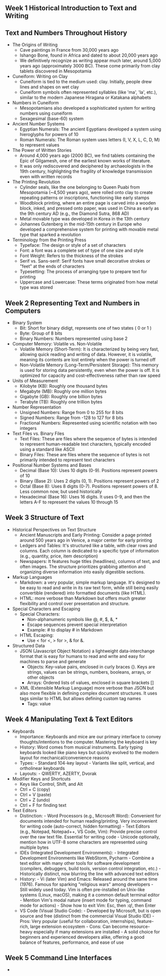 ## Week 1 Historical Introduction to Text and Writing

## Text and Numbers Throughout History

- The Origins of Writing
    - Cave paintings in France from 30,000 years ago
    - Ishango Bone, found in Africa and dated to about 20,000 years ago
    - We definitively recognize as writing appear much later, around 5,000 years ago (approximately 3000 BC). These come primarily from clay tablets discovered in Mesopotamia
- Cuneiform: Writing on Clay
    - Cuneiform is tied to the medium used: clay. Initially, people drew lines and shapes on wet clay
    - Cuneiform symbols often represented syllables (like 'ma', 'la', etc.), similar to the modern Japanese Hiragana or Katakana alphabets
- Numbers in Cuneiform
    - Mesopotamians also developed a sophisticated system for writing numbers using cuneiform
    - Sexagesimal (base-60) system
- Ancient Number Systems
    - Egyptian Numerals: The ancient Egyptians developed a system using hieroglyphs for powers of 10
    - Roman Numerals: The Roman system uses letters (I, V, X, L, C, D, M) to represent values
- The Power of Written Stories
    - Around 4,000 years ago (2000 BC), we find tablets containing the Epic of Gilgamesh, one of the earliest known works of literature.
    - It was only rediscovered and deciphered by archaeologists in the 19th century, highlighting the fragility of knowledge transmission even with written records
- The Printing Revolution
    - Cylinder seals, like the one belonging to Queen Puabi from Mesopotamia (~4,500 years ago), were rolled onto clay to create repeating patterns or inscriptions, functioning like early stamps
    - Woodblock printing, where an entire page is carved into a wooden block, inked, and pressed onto paper, was used in China as early as the 9th century AD (e.g., the Diamond Sutra, 868 AD)
    - Metal movable type was developed in Korea in the 13th century
    - Johannes Gutenberg in the mid-15th century in Europe who developed a comprehensive system for printing with movable metal type that sparked a revolution
- Terminology from the Printing Press
    - Typeface: The design or style of a set of characters
    - Font: a font was a complete set of type of one size and style
    - Font Weight: Refers to the thickness of the strokes
    - Serif vs. Sans-serif: Serif fonts have small decorative strokes or "feet" at the ends of characters
    - Typesetting: The process of arranging type to prepare text for printing
    - Uppercase and Lowercase: These terms originated from how metal type was stored

## Week 2 Representing Text and Numbers in Computers

- Binary System
    - Bit: Short for binary didigt, represents one of two states ( 0 or 1 )
    - Byte: Group of 8 bits
    - Binary Numbers: Numbers represented using base 2
- Computer Memory: Volatile vs. Non-Volatile
    - Volatile Memory (Short-Term): It is characterized by being very fast, allowing quick reading and writing of data. However, it is volatile, meaning its contents are lost entirely when the power is turned off
    - Non-Volatile Memory (Long-Term/Persistent Storage): This memory is used for storing data persistently, even when the power is off. It is optimized for capacity and cost-effectiveness rather than raw speed
- Units of Measurement
    - Kilobyte (KB): Roughly one thousand bytes
    - Megabyte (MB): Roughly one million bytes
    - Gigabyte (GB): Roughly one billion bytes
    - Terabyte (TB): Roughly one trillion bytes
- Number Representation
    - Unsigned Numbers: Range from 0 to 255 for 8 bits
    - Signed Numbers: Range from -128 to 127 for 8 bits
    - Fractional Numbers: Represented using scientific notation with two integers
- Text Files vs. Binary Files
    - Text Files: These are files where the sequence of bytes is intended to represent human-readable text characters, typically encoded using a standard like ASCII
    - Binary Files: These are files where the sequence of bytes is not primarily intended to represent text characters
- Positional Number Systems and Bases
    - Decimal (Base 10): Uses 10 digits (0-9). Positions represent powers of 10
    - Binary (Base 2): Uses 2 digits (0, 1). Positions represent powers of 2
    - Octal (Base 8): Uses 8 digits (0-7). Positions represent powers of 8. Less common now, but used historically
    - Hexadecimal (Base 16): Uses 16 digits. It uses 0-9, and then the letters A-F to represent the values 10 through 15

## Week 3 Structure of Text

- Historical Perspectives on Text Structure
    - Ancient Manuscripts and Early Printing: Consider a page printed around 500 years ago in Venice, a major center for early printing
    - Ledgers and Tables: It's structured like a table, with clear rows and columns. Each column is dedicated to a specific type of information (e.g., quantity, price, item description)
    - Newspapers: It features huge titles (headlines), columns of text, and often images. The structure prioritizes grabbing attention and organizing diverse information into easily digestible sections.
- Markup Languages
    - Markdown: a very popular, simple markup language. It's designed to be easy to read and write in its raw text form, while still being easily convertible (rendered) into formatted documents (like HTML).
    - HTML: more verbose than Markdown but offers much greater flexibility and control over presentation and structure.
- Special Characters and Escaping
    - Special Characters: 
        - Non-alphanumeric symbols like @, #, $, &, *
        - Escape sequences prevent special interpretation
        - Example: \# to display # in Markdown
    - HTML Escaping:
        - Use &lt; for <, &gt; for >, &amp; for &.
- Structured Data
    - JSON (Javascript Object Notation) a lightweight data-interchange format that is easy for humans to read and write and easy for machines to parse and generate
        - Objects: Key-value pairs, enclosed in curly braces {}. Keys are strings, values can be strings, numbers, booleans, arrays, or other objects
        - Arrays: Ordered lists of values, enclosed in square brackets []
    - XML (Extensible Markup Language) more verbose than JSON but also more flexible in defining complex document structures. It uses tags similar to HTML but allows defining custom tag names
        - Tags: <tag>value</tag>

## Week 4 Manipulating Text & Text Editors

- Keyboards
    - Importance: Keyboards and mice are our primary interface to convey thoughts/intentions to the computer. Mastering the keyboard is key
    - History: Word comes from musical instruments. Early typing keyboards looked like piano keys but quickly evolved to the modern layout for mechanical/convenience reasons
    - Types:
          - Standard 104-key layout
          - Variants like split, vertical, and ortholinear keyboards
    - Layouts:
          - QWERTY, AZERTY, Dvorak
- Modifier Keys and Shortcuts
    - Keys like Control, Shift, and Alt
    - Ctrl + C (copy)
    - Ctrl + V (paste)
    - Ctrl + Z (undo)
    - Ctrl + F for finding text
- Text Editors
    - Distinction:
          - Word Processors (e.g., Microsoft Word): Convenient for documents intended for human reading/printing. Very inconvenient for writing code (auto-correct, hidden formatting)
          - Text Editors (e.g., Notepad, Notepad++, VS Code, Vim): Provide precise control over the raw text file. Essential for writing code
          - Unicode optionally, mention how in UTF-8 some characters are represented using multiple bytes
    - IDEs (Integrated Development Environments):
          - Integrated Development Environments like WebStorm, Pycharm
          - Combine a text editor with many other tools for software development (compilers, debuggers, build tools, version control integration, etc.)
          - Historically distinct, now blurring the line with advanced text editors
    - History:
          - Vi (later Vim) and Emacs: Released around the same time (1976). Famous for sparking "religious wars" among developers
          - Still widely used today. Vim is often pre-installed on Unix-like systems (Linux, macOS), making it a common default terminal editor
          - Mention Vim's modal nature (insert mode for typing, command mode for actions)
          - Show how to exit Vim: Esc, then :q!, then Enter
    - VS Code (Visual Studio Code):
          - Developed by Microsoft, but is open source and free (distinct from the commercial Visual Studio IDE)
          - Pros: Very popular (useful for collaboration, internships), feature-rich, large extension ecosystem
          - Cons: Can become resource-heavy especially if many extensions are installed
          - A solid choice for beginners and experienced developers alike, offering a good balance of features, performance, and ease of use
## Week 5 Command Line Interfaces
- 
